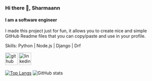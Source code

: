 ### Hi there 👋, Sharmaann
#### I am a software engineer
I made this project just for fun, it allows you to create nice and simple GitHub Readme files that you can copy/paste and use in your profile.

Skills: Python | Node.js | Django | Drf 



[<img src='https://cdn.jsdelivr.net/npm/simple-icons@3.0.1/icons/github.svg' alt='github' height='40'>](https://github.com/Sharmaann)  [<img src='https://cdn.jsdelivr.net/npm/simple-icons@3.0.1/icons/linkedin.svg' alt='linkedin' height='40'>](https://www.linkedin.com/in/arman-shakerian2003/)  

[![Top Langs](https://github-readme-stats.vercel.app/api/top-langs/?username=Sharmaann)](https://github.com/anuraghazra/github-readme-stats) ![GitHub stats](https://github-readme-stats.vercel.app/api?username=Sharmaann&show_icons=true)  


